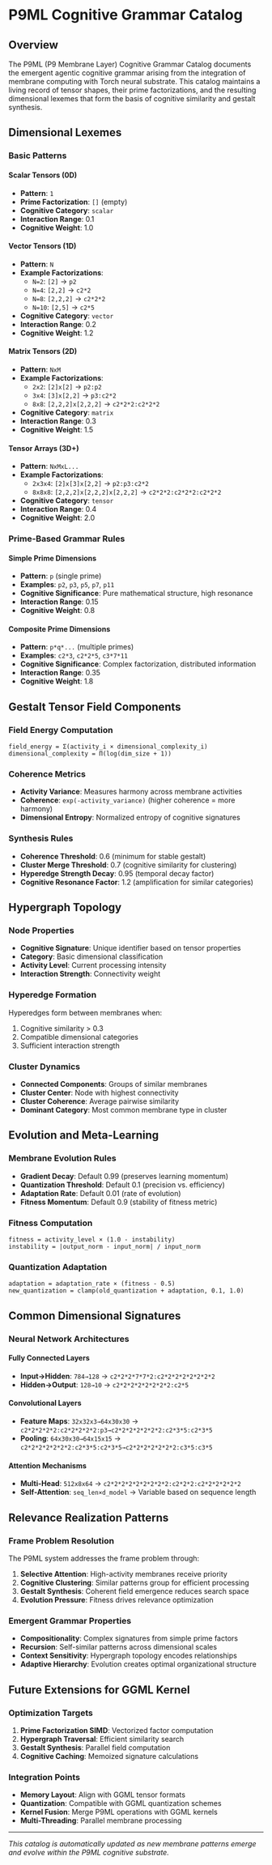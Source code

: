 # P9ML Cognitive Grammar Catalog

## Overview

The P9ML (P9 Membrane Layer) Cognitive Grammar Catalog documents the emergent agentic cognitive grammar arising from the integration of membrane computing with Torch neural substrate. This catalog maintains a living record of tensor shapes, their prime factorizations, and the resulting dimensional lexemes that form the basis of cognitive similarity and gestalt synthesis.

## Dimensional Lexemes

### Basic Patterns

#### Scalar Tensors (0D)
- **Pattern**: `1`
- **Prime Factorization**: `[]` (empty)
- **Cognitive Category**: `scalar`
- **Interaction Range**: 0.1
- **Cognitive Weight**: 1.0

#### Vector Tensors (1D)
- **Pattern**: `N`
- **Example Factorizations**:
  - `N=2`: `[2]` → `p2`
  - `N=4`: `[2,2]` → `c2*2`
  - `N=8`: `[2,2,2]` → `c2*2*2`
  - `N=10`: `[2,5]` → `c2*5`
- **Cognitive Category**: `vector`
- **Interaction Range**: 0.2
- **Cognitive Weight**: 1.2

#### Matrix Tensors (2D)
- **Pattern**: `NxM`
- **Example Factorizations**:
  - `2x2`: `[2]x[2]` → `p2:p2`
  - `3x4`: `[3]x[2,2]` → `p3:c2*2`
  - `8x8`: `[2,2,2]x[2,2,2]` → `c2*2*2:c2*2*2`
- **Cognitive Category**: `matrix`
- **Interaction Range**: 0.3
- **Cognitive Weight**: 1.5

#### Tensor Arrays (3D+)
- **Pattern**: `NxMxL...`
- **Example Factorizations**:
  - `2x3x4`: `[2]x[3]x[2,2]` → `p2:p3:c2*2`
  - `8x8x8`: `[2,2,2]x[2,2,2]x[2,2,2]` → `c2*2*2:c2*2*2:c2*2*2`
- **Cognitive Category**: `tensor`
- **Interaction Range**: 0.4
- **Cognitive Weight**: 2.0

### Prime-Based Grammar Rules

#### Simple Prime Dimensions
- **Pattern**: `p` (single prime)
- **Examples**: `p2`, `p3`, `p5`, `p7`, `p11`
- **Cognitive Significance**: Pure mathematical structure, high resonance
- **Interaction Range**: 0.15
- **Cognitive Weight**: 0.8

#### Composite Prime Dimensions
- **Pattern**: `p*q*...` (multiple primes)
- **Examples**: `c2*3`, `c2*2*5`, `c3*7*11`
- **Cognitive Significance**: Complex factorization, distributed information
- **Interaction Range**: 0.35
- **Cognitive Weight**: 1.8

## Gestalt Tensor Field Components

### Field Energy Computation
```
field_energy = Σ(activity_i × dimensional_complexity_i)
dimensional_complexity = Π(log(dim_size + 1))
```

### Coherence Metrics
- **Activity Variance**: Measures harmony across membrane activities
- **Coherence**: `exp(-activity_variance)` (higher coherence = more harmony)
- **Dimensional Entropy**: Normalized entropy of cognitive signatures

### Synthesis Rules
- **Coherence Threshold**: 0.6 (minimum for stable gestalt)
- **Cluster Merge Threshold**: 0.7 (cognitive similarity for clustering)
- **Hyperedge Strength Decay**: 0.95 (temporal decay factor)
- **Cognitive Resonance Factor**: 1.2 (amplification for similar categories)

## Hypergraph Topology

### Node Properties
- **Cognitive Signature**: Unique identifier based on tensor properties
- **Category**: Basic dimensional classification
- **Activity Level**: Current processing intensity
- **Interaction Strength**: Connectivity weight

### Hyperedge Formation
Hyperedges form between membranes when:
1. Cognitive similarity > 0.3
2. Compatible dimensional categories
3. Sufficient interaction strength

### Cluster Dynamics
- **Connected Components**: Groups of similar membranes
- **Cluster Center**: Node with highest connectivity
- **Cluster Coherence**: Average pairwise similarity
- **Dominant Category**: Most common membrane type in cluster

## Evolution and Meta-Learning

### Membrane Evolution Rules
- **Gradient Decay**: Default 0.99 (preserves learning momentum)
- **Quantization Threshold**: Default 0.1 (precision vs. efficiency)
- **Adaptation Rate**: Default 0.01 (rate of evolution)
- **Fitness Momentum**: Default 0.9 (stability of fitness metric)

### Fitness Computation
```
fitness = activity_level × (1.0 - instability)
instability = |output_norm - input_norm| / input_norm
```

### Quantization Adaptation
```
adaptation = adaptation_rate × (fitness - 0.5)
new_quantization = clamp(old_quantization + adaptation, 0.1, 1.0)
```

## Common Dimensional Signatures

### Neural Network Architectures

#### Fully Connected Layers
- **Input→Hidden**: `784→128` → `c2*2*2*7*7*2:c2*2*2*2*2*2*2*2`
- **Hidden→Output**: `128→10` → `c2*2*2*2*2*2*2*2:c2*5`

#### Convolutional Layers
- **Feature Maps**: `32x32x3→64x30x30` → `c2*2*2*2*2:c2*2*2*2*2:p3→c2*2*2*2*2*2*2:c2*3*5:c2*3*5`
- **Pooling**: `64x30x30→64x15x15` → `c2*2*2*2*2*2*2:c2*3*5:c2*3*5→c2*2*2*2*2*2*2:c3*5:c3*5`

#### Attention Mechanisms
- **Multi-Head**: `512x8x64` → `c2*2*2*2*2*2*2*2*2:c2*2*2:c2*2*2*2*2*2`
- **Self-Attention**: `seq_len×d_model` → Variable based on sequence length

## Relevance Realization Patterns

### Frame Problem Resolution
The P9ML system addresses the frame problem through:

1. **Selective Attention**: High-activity membranes receive priority
2. **Cognitive Clustering**: Similar patterns group for efficient processing
3. **Gestalt Synthesis**: Coherent field emergence reduces search space
4. **Evolution Pressure**: Fitness drives relevance optimization

### Emergent Grammar Properties
- **Compositionality**: Complex signatures from simple prime factors
- **Recursion**: Self-similar patterns across dimensional scales
- **Context Sensitivity**: Hypergraph topology encodes relationships
- **Adaptive Hierarchy**: Evolution creates optimal organizational structure

## Future Extensions for GGML Kernel

### Optimization Targets
1. **Prime Factorization SIMD**: Vectorized factor computation
2. **Hypergraph Traversal**: Efficient similarity search
3. **Gestalt Synthesis**: Parallel field computation
4. **Cognitive Caching**: Memoized signature calculations

### Integration Points
- **Memory Layout**: Align with GGML tensor formats
- **Quantization**: Compatible with GGML quantization schemes
- **Kernel Fusion**: Merge P9ML operations with GGML kernels
- **Multi-Threading**: Parallel membrane processing

---

*This catalog is automatically updated as new membrane patterns emerge and evolve within the P9ML cognitive substrate.*
